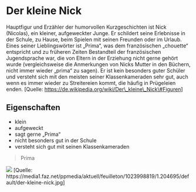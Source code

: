 # Der kleine Nick

Hauptfigur und Erzähler der humorvollen Kurzgeschichten ist Nick (Nicolas), ein kleiner, aufgeweckter Junge. Er schildert seine Erlebnisse in der Schule, zu Hause, beim Spielen mit seinen Freunden oder im Urlaub. Eines seiner Lieblingswörter ist „Prima“, was dem französischen „chouette“ entspricht und zu früheren Zeiten Bestandteil der französischen Jugendsprache war, die von Eltern in der Erziehung nicht gerne gehört wurde (vergleichsweise die Anmerkungen von Nicks Mutter in den Büchern, nicht immer wieder „prima“ zu sagen). Er ist kein besonders guter Schüler und versteht sich mit den meisten seiner Klassenkameraden sehr gut, auch wenn es immer wieder zu Streitereien kommt, die häufig in Prügeleien enden. [Quelle: https://de.wikipedia.org/wiki/Der\_kleine\_Nick\#Figuren]

## Eigenschaften
* klein
* aufgeweckt
* sagt gerne „Prima“
* nicht besonders gut in der Schule
* versteht sich gut mit seinen Klassenkameraden

> Prima

<img src=https://media1.faz.net/ppmedia/aktuell/feuilleton/1023998819/1.204695/default/der-kleine-nick.jpg/>
[Quelle: https://media1.faz.net/ppmedia/aktuell/feuilleton/1023998819/1.204695/default/der-kleine-nick.jpg]
